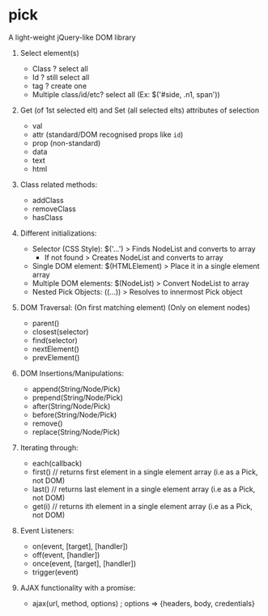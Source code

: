 # pick
A light-weight jQuery-like DOM library
1. Select element(s)
	- Class ? select all
	- Id ? still select all
	- tag ? create one
	- Multiple class/id/etc? select all (Ex: $('#side, .n1, span'))

2. Get (of 1st selected elt) and Set (all selected elts) attributes of selection
	- val
	- attr (standard/DOM recognised props like `id`)
	- prop (non-standard)
	- data
	- text
	- html

3. Class related methods:
	- addClass
	- removeClass
	- hasClass

4. Different initializations:
	- Selector (CSS Style): $('...') > Finds NodeList and converts to array 
		- If not found > Creates NodeList and converts to array
	- Single DOM element: $(HTMLElement) > Place it in a single element array
	- Multiple DOM elements: $(NodeList) > Convert NodeList to array
	- Nested Pick Objects: $($(...)) > Resolves to innermost Pick object

5. DOM Traversal: (On first matching element) (Only on element nodes)
	- parent()
	- closest(selector)
	- find(selector)
	- nextElement()
	- prevElement()

6. DOM Insertions/Manipulations:
	- append(String/Node/Pick)
	- prepend(String/Node/Pick)
	- after(String/Node/Pick)
	- before(String/Node/Pick)
	- remove()
	- replace(String/Node/Pick)

7. Iterating through:
	- each(callback)
	- first() // returns first element in a single element array (i.e as a Pick, not DOM)
	- last() // returns last element in a single element array (i.e as a Pick, not DOM)
	- get(i) // returns ith element in a single element array (i.e as a Pick, not DOM)

8. Event Listeners:
	- on(event, [target], [handler])
	- off(event, [handler])
	- once(event, [target], [handler])
	- trigger(event)

9. AJAX functionality with a promise:
	- ajax(url, method, options) ; options => {headers, body, credentials}
